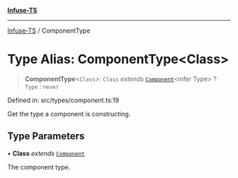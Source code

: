 [**Infuse-TS**](../README.md)

***

[Infuse-TS](../README.md) / ComponentType

# Type Alias: ComponentType\<Class\>

> **ComponentType**\<`Class`\>: `Class` *extends* [`Component`](Component.md)\<infer Type\> ? `Type` : `never`

Defined in: src/types/component.ts:19

Get the type a component is constructing.

## Type Parameters

• **Class** *extends* [`Component`](Component.md)

The component type.
